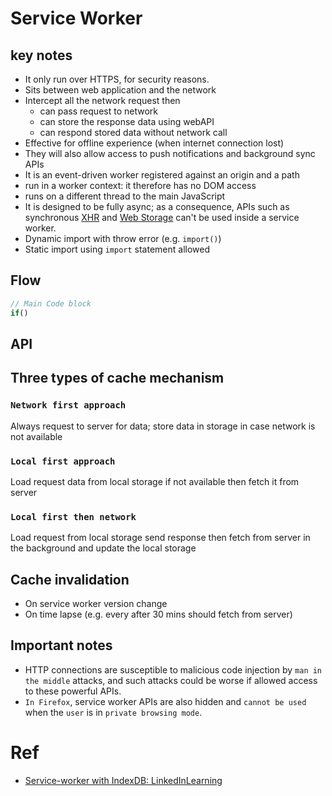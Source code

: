# Service Worker
## key notes
- It only run over HTTPS, for security reasons.
- Sits between web application and the network 
- Intercept all the network request then
  - can pass request to network
  - can store the response data using webAPI
  - can respond stored data without network call 
- Effective for offline experience (when internet connection lost)
- They will also allow access to push notifications and background sync APIs
- It is an event-driven worker registered against an origin and a path
- run in a worker context: it therefore has no DOM access
- runs on a different thread to the main JavaScript
- It is designed to be fully async; as a consequence, APIs such as synchronous [XHR](https://developer.mozilla.org/en-US/docs/Web/API/XMLHttpRequest) and [Web Storage](https://developer.mozilla.org/en-US/docs/Web/API/Web_Storage_API) can't be used inside a service worker.
- Dynamic import with throw error (e.g. `import()`)
- Static import using `import` statement allowed


## Flow
```javascript
// Main Code block
if()
```

## API


## Three types of cache mechanism  

### `Network first approach`
Always request to server for data; store data in storage in case network is not available

### `Local first approach` 
Load request data from local storage if not available then fetch it from server

### `Local first then network`
Load request from local storage send response then fetch from server in the background and update the local storage


## Cache invalidation
- On service worker version change
- On time lapse (e.g. every after 30 mins should fetch from server)


## Important notes
- HTTP connections are susceptible to malicious code injection by `man in the middle` attacks, and such attacks could be worse if allowed access to these powerful APIs. 
- `In Firefox`, service worker APIs are also hidden and `cannot be used` when the `user` is in `private browsing mode`.

# Ref
- [Service-worker with IndexDB: LinkedInLearning](https://github.com/LinkedInLearning/improve-performance-indexedDB-2309294)
